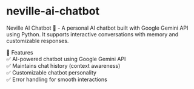 # neville-ai-chatbot
Neville AI Chatbot 🤖 - A personal AI chatbot built with Google Gemini API using Python. It supports interactive conversations with memory and customizable responses.

🚀 Features  
✅ AI-powered chatbot using Google Gemini API  
✅ Maintains chat history (context awareness)  
✅ Customizable chatbot personality  
✅ Error handling for smooth interactions

